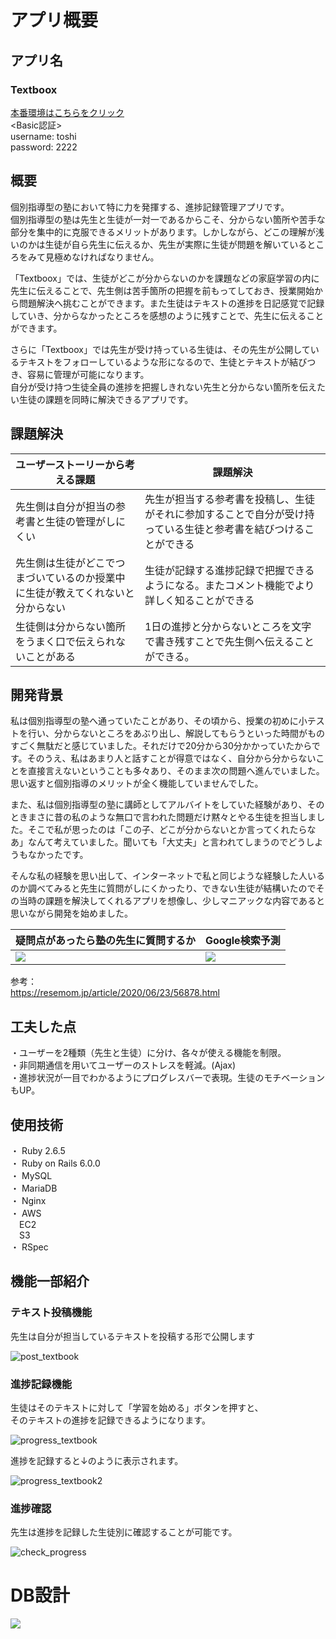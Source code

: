 # アプリ概要
## アプリ名
### Textboox
[本番環境はこちらをクリック](http://35.75.190.69/)  
<Basic認証>  
username: toshi  
password: 2222



## 概要

個別指導型の塾において特に力を発揮する、進捗記録管理アプリです。  
個別指導型の塾は先生と生徒が一対一であるからこそ、分からない箇所や苦手な部分を集中的に克服できるメリットがあります。しかしながら、どこの理解が浅いのかは生徒が自ら先生に伝えるか、先生が実際に生徒が問題を解いているところをみて見極めなければなりません。  
  

「Textboox」では、生徒がどこが分からないのかを課題などの家庭学習の内に先生に伝えることで、先生側は苦手箇所の把握を前もってしておき、授業開始から問題解決へ挑むことができます。また生徒はテキストの進捗を日記感覚で記録していき、分からなかったところを感想のように残すことで、先生に伝えることができます。  
  

さらに「Textboox」では先生が受け持っている生徒は、その先生が公開しているテキストをフォローしているような形になるので、生徒とテキストが結びつき、容易に管理が可能になります。  
自分が受け持つ生徒全員の進捗を把握しきれない先生と分からない箇所を伝えたい生徒の課題を同時に解決できるアプリです。


## 課題解決

|  ユーザーストーリーから考える課題       |                     課題解決                          |
| --------------------------------- | ---------------------------------------------------- |
| 先生側は自分が担当の参考書と生徒の管理がしにくい  | 先生が担当する参考書を投稿し、生徒がそれに参加することで自分が受け持っている生徒と参考書を結びつけることができる |
| 先生側は生徒がどこでつまづいているのか授業中に生徒が教えてくれないと分からない  | 生徒が記録する進捗記録で把握できるようになる。またコメント機能でより詳しく知ることができる  |
| 生徒側は分からない箇所をうまく口で伝えられないことがある  | 1日の進捗と分からないところを文字で書き残すことで先生側へ伝えることができる。  |


## 開発背景
私は個別指導型の塾へ通っていたことがあり、その頃から、授業の初めに小テストを行い、分からないところをあぶり出し、解説してもらうといった時間がものすごく無駄だと感じていました。それだけで20分から30分かかっていたからです。そのうえ、私はあまり人と話すことが得意ではなく、自分から分からないことを直接言えないということも多々あり、そのまま次の問題へ進んでいました。思い返すと個別指導のメリットが全く機能していませんでした。  
  

また、私は個別指導型の塾に講師としてアルバイトをしていた経験があり、そのときまさに昔の私のような無口で言われた問題だけ黙々とやる生徒を担当しました。そこで私が思ったのは「この子、どこが分からないとか言ってくれたらなあ」なんて考えていました。聞いても「大丈夫」と言われてしまうのでどうしようもなかったです。  
  

そんな私の経験を思い出して、インターネットで私と同じような経験した人いるのか調べてみると先生に質問がしにくかったり、できない生徒が結構いたのでその当時の課題を解決してくれるアプリを想像し、少しマニアックな内容であると思いながら開発を始めました。

|  疑問点があったら塾の先生に質問するか  |  Google検索予測 |
| -------------------------------- | -------------- |
| <img src="https://i.gyazo.com/7e7b387df56d02b38ab280ffd4a1a854.png"> | <img src="https://i.gyazo.com/1e7a0bbfdfa76f991d28f6074fc2394a.png"> |
  

参考：  
https://resemom.jp/article/2020/06/23/56878.html

## 工夫した点
・ユーザーを2種類（先生と生徒）に分け、各々が使える機能を制限。  
・非同期通信を用いてユーザーのストレスを軽減。(Ajax)  
・進捗状況が一目でわかるようにプログレスバーで表現。生徒のモチベーションもUP。  

## 使用技術
・ Ruby 2.6.5  
・ Ruby on Rails 6.0.0  
・ MySQL  
・ MariaDB  
・ Nginx  
・ AWS  
&emsp;EC2  
&emsp;S3  
・ RSpec

## 機能一部紹介
### テキスト投稿機能
先生は自分が担当しているテキストを投稿する形で公開します
  
![post_textbook](https://gyazo.com/cdd13ca344f307f44b3da375e3e315e4/raw)

### 進捗記録機能
生徒はそのテキストに対して「学習を始める」ボタンを押すと、  
そのテキストの進捗を記録できるようになります。
  
![progress_textbook](https://gyazo.com/39b0ee8f424dd0678ceb2531339586af/raw)
  
進捗を記録すると↓のように表示されます。
  
![progress_textbook2](https://gyazo.com/e616ccb18e133c30ee231c242820ce38/raw)

### 進捗確認
先生は進捗を記録した生徒別に確認することが可能です。
  
![check_progress](https://gyazo.com/8561c865c7047b370cdfb3155a57a8c7/raw)

# DB設計

<img src="https://i.gyazo.com/82d3ee42e1b174a28a70d1ab3c465b2f.png">